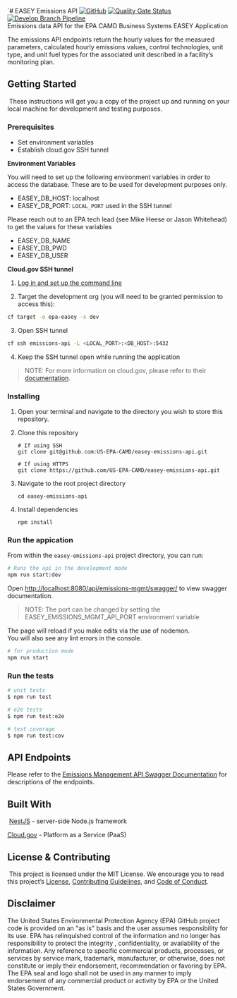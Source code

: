 `# EASEY Emissions API
[![GitHub](https://img.shields.io/github/license/US-EPA-CAMD/easey-emissions-api)](https://github.com/US-EPA-CAMD/easey-emissions-api/blob/develop/LICENSE)
[![Quality Gate Status](https://sonarcloud.io/api/project_badges/measure?project=US-EPA-CAMD_easey-emissions-api&metric=alert_status)](https://sonarcloud.io/dashboard?id=US-EPA-CAMD_easey-emissions-api)
[![Develop Branch Pipeline](https://github.com/US-EPA-CAMD/easey-emissions-api/workflows/Develop%20Branch%20Workflow/badge.svg)](https://github.com/US-EPA-CAMD/easey-emissions-api/actions)<br>
Emissions data API for the EPA CAMD Business Systems EASEY Application
​

The emissions API endpoints return the hourly values for the measured parameters, calculated hourly emissions values, control technologies, unit type, and unit fuel types for the associated unit described in a facility’s monitoring plan.
​
## Getting Started
​
These instructions will get you a copy of the project up and running on your local machine for development and testing purposes.

### Prerequisites

- Set environment variables
- Establish cloud.gov SSH tunnel

**Environment Variables**

You will need to set up the following environment variables in order to access the database. These are to be used for development purposes only.

- EASEY_DB_HOST: localhost
- EASEY_DB_PORT: `LOCAL_PORT` used in the SSH tunnel

Please reach out to an EPA tech lead (see Mike Heese or Jason Whitehead) to get the values for these variables

- EASEY_DB_NAME
- EASEY_DB_PWD
- EASEY_DB_USER
 

**Cloud.gov SSH tunnel**

1. [Log in and set up the command line](https://cloud.gov/docs/getting-started/setup/#set-up-the-command-line) 

2. Target the development org (you will need to be granted permission to access this):
```bash
cf target -o epa-easey -s dev
```
3. Open SSH tunnel
```bash
cf ssh emissions-api -L <LOCAL_PORT>:<DB_HOST>:5432
```
4. Keep the SSH tunnel open while running the application

> NOTE: For more information on cloud.gov, please refer to their [documentation](https://cloud.gov/docs/).

### Installing
1. Open your terminal and navigate to the directory you wish to store this repository.

2. Clone this repository

    ```shell
    # If using SSH
    git clone git@github.com:US-EPA-CAMD/easey-emissions-api.git
    
    # If using HTTPS
    git clone https://github.com/US-EPA-CAMD/easey-emissions-api.git
    ```

3. Navigate to the root project directory

    ```
    cd easey-emissions-api
    ```

4. Install dependencies 
    
    ```
    npm install
    ```
### Run the appication 

From within the `easey-emissions-api` project directory, you can run:

```bash
# Runs the api in the development mode
npm run start:dev
```

Open [http://localhost:8080/api/emissions-mgmt/swagger/](http://localhost:8080/api/emissions-mgmt/swagger/) to view swagger documentation.
> NOTE: The port can be changed by setting the EASEY_EMISSIONS_MGMT_API_PORT environment variable

The page will reload if you make edits via the use of nodemon.<br />
You will also see any lint errors in the console.

```bash
# for production mode
npm run start
```

### Run the tests

```bash
# unit tests
$ npm run test

# e2e tests
$ npm run test:e2e

# test coverage
$ npm run test:cov
```
## API Endpoints

Please refer to the [Emissions Management API Swagger Documentation](https://easey-dev.app.cloud.gov/api/emissions-mgmt/swagger/) for descriptions of the endpoints.

## Built With
​
[NestJS](https://nestjs.com/) - server-side Node.js framework

[Cloud.gov](https://cloud.gov/) - Platform as a Service (PaaS)
​ 
​
## License & Contributing
​
This project is licensed under the MIT License. We encourage you to read this project’s [License](LICENSE), [Contributing Guidelines](CONTRIBUTING.md), and [Code of Conduct](CODE_OF_CONDUCT.md).

## Disclaimer
The United States Environmental Protection Agency (EPA) GitHub project code is provided on an "as is" basis and the user assumes responsibility for its use. EPA has relinquished control of the information and no longer has responsibility to protect the integrity , confidentiality, or availability of the information. Any reference to specific commercial products, processes, or services by service mark, trademark, manufacturer, or otherwise, does not constitute or imply their endorsement, recommendation or favoring by EPA. The EPA seal and logo shall not be used in any manner to imply endorsement of any commercial product or activity by EPA or the United States Government.




